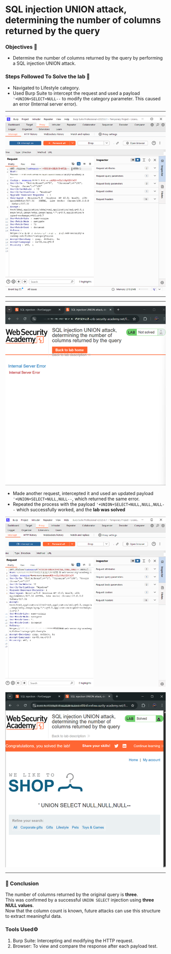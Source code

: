 # SQL injection UNION attack, determining the number of columns returned by the query

### Objectives 🎯
- Determine the number of columns returned by the query by performing a SQL injection UNION attack.

### Steps Followed To Solve the lab 🤺
- Navigated to Lifestyle category.
- Used Burp Suite to intercept the request and used a payload `'+UNION+SELECT+NULL--` to modify the category parameter. This caused an error (Internal server error).

---
![First step](../Assets/first.png)

---
---
![Second](../Assets/second.png)

- Made another request, intercepted it and used an updated payload `'+UNION+SELECT+NULL,NULL--`, which returned the same error.
- Repeated the process with the payload `'+UNION+SELECT+NULL,NULL,NULL--` which successfully worked, and the **lab was solved**

![Third Step](../Assets/third.PNG)

![Forth Step](../Assets/forth.png)

---
### 🧠 Conclusion
The number of columns returned by the original query is **three**.  
This was confirmed by a successful `UNION SELECT` injection using **three NULL values**.  
Now that the column count is known, future attacks can use this structure to extract meaningful data.

### Tools Used⚙️
1. Burp Suite: Intercepting and modifying the HTTP request.
2. Browser: To view and compare the response after each payload test.